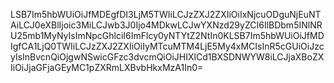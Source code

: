 
LSB7Im5hbWUiOiJfMDEgfDI3LjM5TWIiLCJzZXJ2ZXIiOiIxNjcuODguNjEuNTAiLCJ0eXBlIjoic3MiLCJwb3J0Ijo4MDkwLCJwYXNzd29yZCI6IlBDbm5INlNRU25mb1MyNyIsImNpcGhlciI6ImFlcy0yNTYtZ2NtIn0KLSB7Im5hbWUiOiJfMDIgfCA1LjQ0TWIiLCJzZXJ2ZXIiOiIyMTcuMTM4LjE5My4xMCIsInR5cGUiOiJzcyIsInBvcnQiOjgwNSwicGFzc3dvcmQiOiJHIXlCd1BXSDNWYW8iLCJjaXBoZXIiOiJjaGFjaGEyMC1pZXRmLXBvbHkxMzA1In0=
